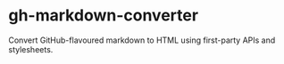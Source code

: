 # gh-markdown-converter
Convert GitHub-flavoured markdown to HTML using first-party APIs and stylesheets.

